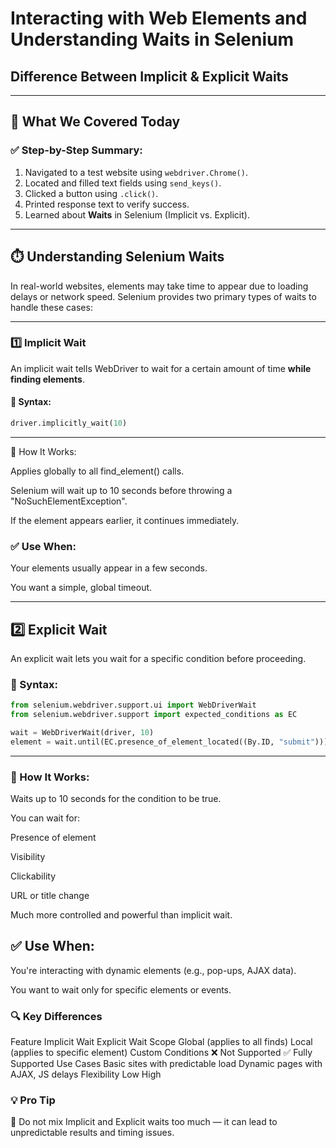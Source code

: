 #  Interacting with Web Elements and Understanding Waits in Selenium
## Difference Between Implicit & Explicit Waits
---

## 📌 What We Covered Today

### ✅ Step-by-Step Summary:
1. Navigated to a test website using `webdriver.Chrome()`.
2. Located and filled text fields using `send_keys()`.
3. Clicked a button using `.click()`.
4. Printed response text to verify success.
5. Learned about **Waits** in Selenium (Implicit vs. Explicit).

---

## ⏱️ Understanding Selenium Waits

In real-world websites, elements may take time to appear due to loading delays or network speed. Selenium provides two primary types of waits to handle these cases:

---

### 1️⃣ **Implicit Wait**

An implicit wait tells WebDriver to wait for a certain amount of time **while finding elements**.

#### 🔹 Syntax:
```python
driver.implicitly_wait(10)

```
---

🔸 How It Works:

Applies globally to all find_element() calls.

Selenium will wait up to 10 seconds before throwing a "NoSuchElementException".

If the element appears earlier, it continues immediately.

### ✅ Use When:
Your elements usually appear in a few seconds.

You want a simple, global timeout.

----

## 2️⃣ Explicit Wait
An explicit wait lets you wait for a specific condition before proceeding.

### 🔹 Syntax:
```python
from selenium.webdriver.support.ui import WebDriverWait
from selenium.webdriver.support import expected_conditions as EC

wait = WebDriverWait(driver, 10)
element = wait.until(EC.presence_of_element_located((By.ID, "submit")))
```

----

### 🔸 How It Works:

Waits up to 10 seconds for the condition to be true.

You can wait for:

Presence of element

Visibility

Clickability

URL or title change

Much more controlled and powerful than implicit wait.



## ✅ Use When:

You're interacting with dynamic elements (e.g., pop-ups, AJAX data).

You want to wait only for specific elements or events.

### 🔍 Key Differences

Feature	Implicit Wait	Explicit Wait
Scope	Global (applies to all finds)	Local (applies to specific element)
Custom Conditions	❌ Not Supported	✅ Fully Supported
Use Cases	Basic sites with predictable load	Dynamic pages with AJAX, JS delays
Flexibility	Low	High

### 💡 Pro Tip
🔸 Do not mix Implicit and Explicit waits too much — it can lead to unpredictable results and timing issues.






